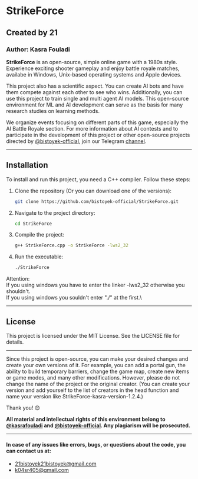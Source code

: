 # StrikeForce
## Created by 21

### Author: Kasra Fouladi

**StrikeForce** is an open-source, simple online game with a 1980s style. Experience exciting shooter gameplay and enjoy battle royale matches, availabe in Windows, Unix-based operating systems and Apple devices.

This project also has a scientific aspect. You can create AI bots and have them compete against each other to see who wins. Additionally, you can use this project to train single and multi agent AI models. This open-source environment for ML and AI development can serve as the basis for many research studies on learning methods.

We organize events focusing on different parts of this game, especially the AI Battle Royale section. For more information about AI contests and to participate in the development of this project or other open-source projects directed by [@bistoyek-official](https://github.com/bistoyek-official), join our Telegram [channel](https://t.me/StrikeForce21).

---

## Installation

To install and run this project, you need a C++ compiler. Follow these steps:

1. Clone the repository (Or you can download one of the versions):
    ```sh
    git clone https://github.com/bistoyek-official/StrikeForce.git
    ```
2. Navigate to the project directory:
    ```sh
    cd StrikeForce
    ```
3. Compile the project:
    ```sh
    g++ StrikeForce.cpp -o StrikeForce -lws2_32
    ```
4. Run the executable:
    ```sh
    ./StrikeForce
    ```

Attention:\
    If you using windows you have to enter the linker -lws2_32 otherwise you shouldn't.\
    If you using windows you souldn't enter "./" at the first.\
    
---

## License

This project is licensed under the MIT License. See the LICENSE file for details.

---

Since this project is open-source, you can make your desired changes and create your own versions of it. For example, you can add a portal gun, the ability to build temporary barriers, change the game map, create new items or game modes, and many other modifications. However, please do not change the name of the project or the original creator. (You can create your version and add yourself to the list of creators in the head function and name your version like StrikeForce-kasra-version-1.2.4.)

Thank you! 😊

**All material and intellectual rights of this environment belong to [@kasrafouladi](https://github.com/kasrafouladi) and [@bistoyek-official](https://github.com/bistoyek-official). Any plagiarism will be prosecuted.**

---

#### In case of any issues like errors, bugs, or questions about the code, you can contact us at:
- 21bistoyek21bistoyek@gmail.com
- k04sr405@gmail.com
